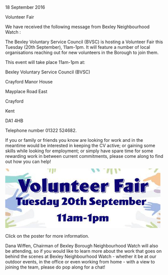 18 September 2016

Volunteer Fair

We have received the following message from Bexley Neighbourhood Watch :

The Bexley Voluntary Service Council (BVSC) is hosting a Volunteer Fair this Tuesday (20th September), 11am-1pm. It will feature a number of local organisations reaching out for new volunteers in the Borough to join them.

This event will take place 11am-1pm at:

Bexley Voluntary Service Council (BVSC)

Crayford Manor House

Mayplace Road East

Crayford

Kent

DA1 4HB

Telephone number 01322 524682.

If you or family or friends you know are looking for work and in the meantime would be interested in keeping the CV active; or gaining some skills while looking for employment; or simply have spare time for some rewarding work in between current commitments, please come along to find out how you can help!

[](http://www.northcrayresidents.org.uk/posters/poster54.pdf)

![Image](images/nm0084_1.gif)

Click on the poster for more information.

Dana Wiffen, Chairman of Bexley Borough Neighbourhood Watch will also be attending, so if you would like to learn more about the work that goes on behind the scenes at Bexley Neighbourhood Watch - whether it be at our outdoor events, in the office or even working from home - with a view to joining the team, please do pop along for a chat!
